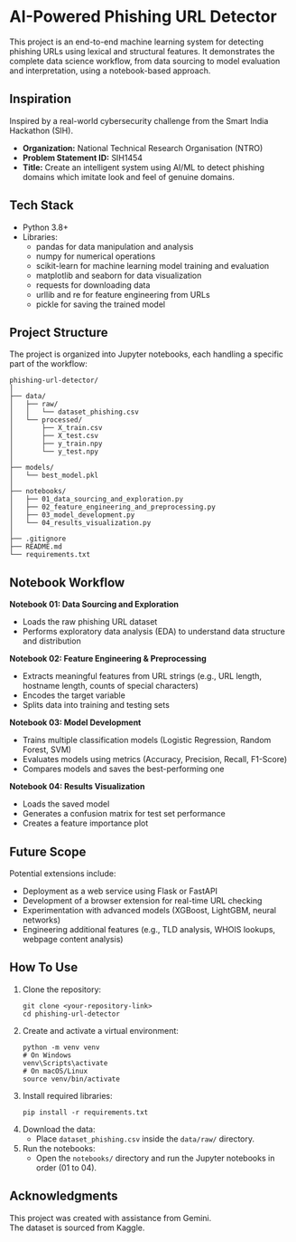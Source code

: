 # AI-Powered Phishing URL Detector

This project is an end-to-end machine learning system for detecting phishing URLs using lexical and structural features. It demonstrates the complete data science workflow, from data sourcing to model evaluation and interpretation, using a notebook-based approach.

## Inspiration

Inspired by a real-world cybersecurity challenge from the Smart India Hackathon (SIH).

- **Organization:** National Technical Research Organisation (NTRO)
- **Problem Statement ID:** SIH1454
- **Title:** Create an intelligent system using AI/ML to detect phishing domains which imitate look and feel of genuine domains.

## Tech Stack

- Python 3.8+
- Libraries:
    - pandas for data manipulation and analysis
    - numpy for numerical operations
    - scikit-learn for machine learning model training and evaluation
    - matplotlib and seaborn for data visualization
    - requests for downloading data
    - urllib and re for feature engineering from URLs
    - pickle for saving the trained model

## Project Structure

The project is organized into Jupyter notebooks, each handling a specific part of the workflow:

```
phishing-url-detector/
│
├── data/
│   ├── raw/
│   │   └── dataset_phishing.csv
│   └── processed/
│       ├── X_train.csv
│       ├── X_test.csv
│       ├── y_train.npy
│       └── y_test.npy
│
├── models/
│   └── best_model.pkl
│
├── notebooks/
│   ├── 01_data_sourcing_and_exploration.py
│   ├── 02_feature_engineering_and_preprocessing.py
│   ├── 03_model_development.py
│   └── 04_results_visualization.py
│
├── .gitignore
├── README.md
└── requirements.txt
```

## Notebook Workflow

**Notebook 01: Data Sourcing and Exploration**
- Loads the raw phishing URL dataset
- Performs exploratory data analysis (EDA) to understand data structure and distribution

**Notebook 02: Feature Engineering & Preprocessing**
- Extracts meaningful features from URL strings (e.g., URL length, hostname length, counts of special characters)
- Encodes the target variable
- Splits data into training and testing sets

**Notebook 03: Model Development**
- Trains multiple classification models (Logistic Regression, Random Forest, SVM)
- Evaluates models using metrics (Accuracy, Precision, Recall, F1-Score)
- Compares models and saves the best-performing one

**Notebook 04: Results Visualization**
- Loads the saved model
- Generates a confusion matrix for test set performance
- Creates a feature importance plot

## Future Scope

Potential extensions include:

- Deployment as a web service using Flask or FastAPI
- Development of a browser extension for real-time URL checking
- Experimentation with advanced models (XGBoost, LightGBM, neural networks)
- Engineering additional features (e.g., TLD analysis, WHOIS lookups, webpage content analysis)

## How To Use

1. Clone the repository:
     ```
     git clone <your-repository-link>
     cd phishing-url-detector
     ```
2. Create and activate a virtual environment:
     ```
     python -m venv venv
     # On Windows
     venv\Scripts\activate
     # On macOS/Linux
     source venv/bin/activate
     ```
3. Install required libraries:
     ```
     pip install -r requirements.txt
     ```
4. Download the data:
     - Place `dataset_phishing.csv` inside the `data/raw/` directory.
5. Run the notebooks:
     - Open the `notebooks/` directory and run the Jupyter notebooks in order (01 to 04).

## Acknowledgments

This project was created with assistance from Gemini.  
The dataset is sourced from Kaggle.
